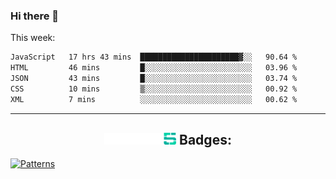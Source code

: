 ### Hi there 👋

This week:
<!--START_SECTION:waka-->

```txt
JavaScript   17 hrs 43 mins  ██████████████████████▓░░   90.64 %
HTML         46 mins         █░░░░░░░░░░░░░░░░░░░░░░░░   03.96 %
JSON         43 mins         █░░░░░░░░░░░░░░░░░░░░░░░░   03.74 %
CSS          10 mins         ▒░░░░░░░░░░░░░░░░░░░░░░░░   00.92 %
XML          7 mins          ░░░░░░░░░░░░░░░░░░░░░░░░░   00.62 %
```

<!--END_SECTION:waka-->

---

<h2 style="text-align:center; font-weight: bold;" align="center"><img src="https://github.com/layer5io/layer5/blob/master/.github/assets/images/layer5/layer5-light-no-trim.svg" width="115px"> Badges: </h2>

<a href= "https://meshery.layer5.io/user/04079145-d65d-4d0f-a40e-533d358bea83?tab=badges"><img height="224px" src = "https://badges.layer5.io/assets/badges/patterns/patterns.png" alt = "Patterns" /></a>
